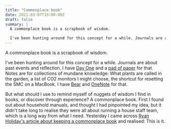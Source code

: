 ```yaml
---
title: "Commonplace book"
date: 2021-03-07T19:00:00Z
draft: false
summary: |
  A commonplace book is a scrapbook of wisdom.

  I've been hunting around for this concept for a while. Journals are about past events and reflection...
---
```


A commonplace book is a scrapbook of wisdom.

I've been hunting around for this concept for a while. Journals are about past events and reflection. I have [Day One](https://dayoneapp.com) and a [pad of paper](https://rhodiapads.com/collections_dot_top_wirebound.php) for that. Notes are for collections of mundane knowledge: What plants are called in the garden, a list of CO2 monitors I might choose, the shortcut for resetting the SMC on a MacBook. I have [Bear](https://bear.app) and [OneNote](http://onenote.com/) for that. 

But what should I use to remind myself of nuggets of wisdom I find in books, or discover through experience? A commonplace book. First I found out about household manuals, and thought I had pinpointed my idea, but it didn't take long to realise they were all about running a house staff team, which is a long way from what I need. Yesterday I came across [Ryan Holiday's article about keeping a commonplace book](https://ryanholiday.net/how-and-why-to-keep-a-commonplace-book/) and realised: This is it.

